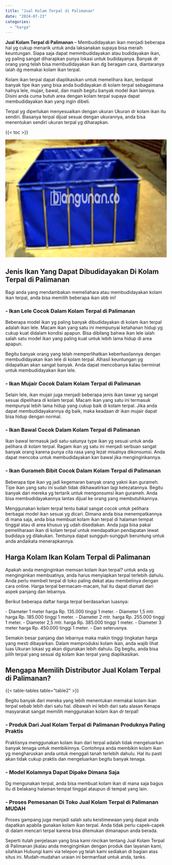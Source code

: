 ```yaml
---
title: "Jual Kolam Terpal di Palimanan"
date: "2024-07-23"
categories: 
  - "harga"
---
```


**Jual Kolam Terpal di Palimanan** – Membudidayakan ikan menjadi beberapa hal yg cukup menarik untuk anda laksanakan supaya bisa meraih keuntungan. Siapa saja dapat memmbudidayakan atau budidayakan ikan, yg paling sangat diharapkan punya lokasi untuk budidayanya. Banyak dr orang yang telah bisa membudidayakan ikan dg beragam cara, diantaranya ialah dg memakai kolam ikan terpal.

Kolam ikan terpal dapat diaplikasikan untuk memelihara ikan, terdapat banyak tipe ikan yang bisa anda budidayakan di kolam terpal sebagaimana halnya lele, mujair, bawal, dan masih begitu banyak model ikan lainnya. Disini anda cuma butuh area dengan kolam terpal supaya dapat membudidayakan ikan yang ingin dibeli.

Terpal yg diperlukan menyesuaikan dengan ukuran Ukuran dr kolam ikan itu sendiri. Biasanya terpal dijual sesuai dengan ukurannya, anda bisa menentukan sendiri ukuran terpal yg diharapkan.

{{< toc >}}

![Jual Kolam Terpal di Palimanan](/images/jual-kolam-terpal-13.png)

## Jenis Ikan Yang Dapat Dibudidayakan Di Kolam Terpal di Palimanan

Bagi anda yang mendambakan memeliahara atau membudidayakan kolam ikan terpal, anda bisa memilih beberapa ikan sbb ini!

### \- Ikan Lele Cocok Dalam Kolam Terpal di Palimanan

Beberapa model ikan yg paling banyak dibudidayakan di kolam ikan terpal adalah ikan lele. Macam ikan yang satu ini mempunyai ketahanan hidup yg cukup kuat didalam kondisi apapun. Bisa dibilang bahwa ikan lele ialah salah satu model ikan yang paling kuat untuk lebih lama hidup di area apapun.

Begitu banyak orang yang telah memperlihatkan keberhasilannya dengan membudidayakan ikan lele di kolam terpal. Alhasil keuntungan yg didapatkan akan sangat banyak. Anda dapat mencobanya kalau berminat untuk membudidayakan ikan lele.

### \- Ikan Mujair Cocok Dalam Kolam Terpal di Palimanan

Selain lele, ikan mujair juga menjadi beberapa jenis ikan tawar yg sangat sesuai dipelihara di kolam terpal. Macam ikan yang satu ini termasuk mempunyai lebih lama hidup yang cukup baik di kolam terpal. Jika anda dapat membudidayakannya dg baik, maka keadaan dr ikan mujair dapat bisa hidup dengan normal.

### \- Ikan Bawal Cocok Dalam Kolam Terpal di Palimanan

Ikan bawal termasuk jadi satu-satunya type ikan yg sesuai untuk anda pelihara di kolam terpal. Ragam ikan yg satu ini menjadi serbuan sangat banyak orang karena punya cita rasa yang lezat misalnya dikonsumsi. Anda dapat mencoba untuk membudidayakan kan bawal jika menginginkannya.

### \- Ikan Gurameh Bibit Cocok Dalam Kolam Terpal di Palimanan

Beberapa tipe ikan yg jadi kegemaran banyak orang yakni ikan gurameh. Tipe ikan yang satu ini sudah tidak dikhawatirkan lagi kelezatannya. Begitu banyak dari mereka yg tertarik untuk mengonsumsi ikan gurameh. Anda bisa membudidayakannya lantas dijual ke orang yang membutuhkannya.

Menggunakan kolam terpal tentu bakal sangat cocok untuk pelihara berbagai model ikan sesuai yg dicari. Dimana anda bisa menempatkannya di mana saja, anda bisa membuat kolam ikan terpal di halaman tempat tinggal atau di area khusus yg udah disediakan. Anda juga bisa pakai pemeliharaan ikan di kolam terpal untuk mendapatkan pendapatan lewat budidaya yg dilakukan. Tentunya dapat sungguh-sungguh beruntung untuk anda andaikata menerapkannya.

## Harga Kolam Ikan Kolam Terpal di Palimanan

Apakah anda menginginkan memsan kolam ikan terpal? untuk anda yg menginginkan membuatnya, anda harus menyiapkan terpal terlebih dahulu. Anda perlu membeli terpal di toko paling dekat atau membelinya dengan cara online. Harga terpal bermacam-macam, hal itu dapat diamati dari aspek panjang dan lebarnya.

Berikut beberapa daftar harga terpal berdasarkan luasnya:

\- Diameter 1 meter harga Rp. 135.000 tinggi 1 meter. - Diameter 1,5 mtr. harga Rp. 185.000 tinggi 1 meter. - Diameter 2 mtr. harga Rp. 255.000 tinggi 1 meter. - Diameter 2,5 mtr. harga Rp. 385.000 tinggi 1 meter. - Diameter 3 meter harga Rp. 450.000 tinggi 1 meter. - Dan seterusnya.

Semakin besar panjang dan lebarnya maka makin tinggi tingkatan harga yang mesti dibayarkan. Dalam memproduksi kolam ikan, anda wajib lihat luas Ukuran lokasi yg akan digunakan lebih dahulu. Dg begitu, anda bisa pilih terpal yang sesuai dg kolam ikan terpal yang diaplikasikan.

## Mengapa Memilih Distributor Jual Kolam Terpal di Palimanan?

{{< table-tables table="table2" >}}

Begitu banyak dari mereka yang lebih menentukan memakai kolam ikan terpal sebab lebih dari satu hal. dibawah ini lebih dari satu alasan Kenapa masyarakat sangat memilih menggunakan kolam ikan dr terpal!

### \- Produk Dari Jual Kolam Terpal di Palimanan Produknya Paling Praktis

Praktisnya menggunakan kolam ikan dari terpal adalah tidak mengeluarkan banyak tenaga untuk membikinnya. Contohnya anda membikin kolam ikan yg mengharuskan anda untuk menggali tanah terlebih dahulu. Hal itu pasti akan tidak cukup praktis dan mengeluarkan begitu banyak tenaga.

### \- Model Kolamnya Dapat Dipake Dimana Saja

Dg mengunakan terpal, anda bisa membuat kolam ikan di mana saja bagus itu di belakang halaman tempat tinggal ataupun di tempat yang lain.

### \- Proses Pemesanan Di Toko Jual Kolam Terpal di Palimanan MUDAH

Proses gampang juga menjadi salah satu keistimewaan yang dapat anda dapatkan apabila gunakan kolam ikan terpal. Anda tidak perlu capek-capek di dalam mencari terpal karena bisa ditemukan dimanapun anda berada.

Seperti itulah penjelasan yang bisa kami rincikan tentang Jual Kolam Terpal di Palimanan jikalau anda menginginkan dengan produk dan layanan kami, silahkan Hubungi kami via telepon yg telah kami sediakan di bagian atas situs ini. Mudah-mudahan uraian ini bermanfaat untuk anda, tanks.
